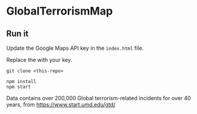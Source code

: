 # GlobalTerrorismMap
## Run it

Update the Google Maps API key in the `index.html` file. 

Replace the <EnterYourGoogleMapsAPIKeyHere> with your key.

```
git clone <this-repo> 

npm install
npm start
```


Data contains over 200,000 Global terrorism-related incidents for over 40 years, from https://www.start.umd.edu/gtd/
